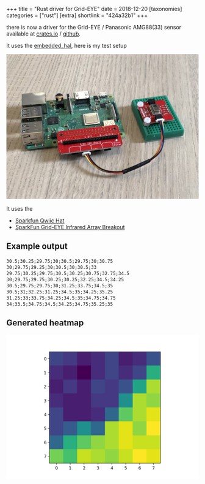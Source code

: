 +++
title = "Rust driver for Grid-EYE"
date = 2018-12-20
[taxonomies]
categories = ["rust"]
[extra]
shortlink = "424a32b1"
+++

there is now a driver for the Grid-EYE / Panasonic AMG88(33) sensor available at
[crates.io](https://crates.io/crates/grideye) / [github](https://github.com/uwearzt/grideye).

It uses the [embedded_hal](https://crates.io/crates/embedded-hal), here is my test setup

<!-- more -->

![Test setup](rpi_grideye.jpg)

It uses the

* [Sparkfun Qwiic Hat](https://www.sparkfun.com/products/14459)
* [SparkFun Grid-EYE Infrared Array Breakout](https://www.sparkfun.com/products/14607)

## Example output

```csv
30.5;30.25;29.75;30;30.5;29.75;30;30.75
30;29.75;29.25;30;30.5;30;30.5;33
29.75;30.25;29.75;30.5;30.25;30.75;32.75;34.5
30;29.75;29.75;30.25;30.25;32.25;34.5;34.25
30.5;29.75;29.75;30;31.25;33.75;34.5;35
30.5;31;32.25;31.25;34.5;35;34.25;35.25
31.25;33;33.75;34.25;34.5;35;34.75;34.75
34;33.5;34.75;34.5;34.25;34.75;35.25;35
```

## Generated heatmap

![Heatmap](heatmap.png)
